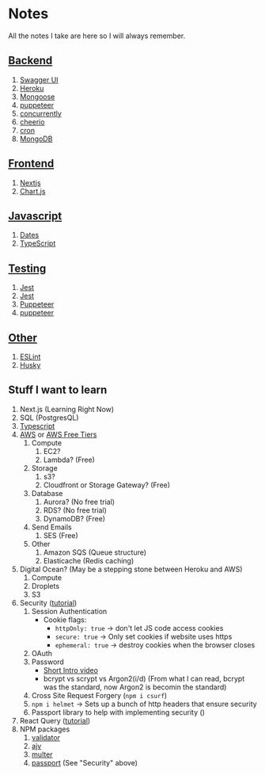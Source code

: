 # Notes

All the notes I take are here so I will always remember.

## [Backend](https://github.com/mhgamboa/notes/tree/main/Backend)

1. [Swagger UI](https://github.com/mhgamboa/notes/blob/main/Backend/swaggerUI.md)
2. [Heroku](https://github.com/mhgamboa/notes/blob/main/Backend/heroku.md)
3. [Mongoose](https://github.com/mhgamboa/notes/blob/main/Backend/mongoose.md)
4. [puppeteer](https://github.com/mhgamboa/notes/blob/main/Backend/puppeteer.md)
5. [concurrently](https://github.com/mhgamboa/notes/blob/main/Backend/concurrently.md)
6. [cheerio](https://github.com/mhgamboa/notes/blob/main/Backend/cheerio.md)
7. [cron](https://github.com/mhgamboa/notes/blob/main/Backend/cron.md)
8. [MongoDB](https://github.com/mhgamboa/notes/blob/main/Backend/mongodb.md)

## [Frontend](https://github.com/mhgamboa/notes/tree/main/Frontend)

1. [Nextjs](https://github.com/mhgamboa/notes/blob/main/Frontend/nextjs.md)
1. [Chart.js](https://github.com/mhgamboa/notes/blob/main/Frontend/chartjs.md)

## [Javascript](https://github.com/mhgamboa/notes/tree/main/Javascript)

1. [Dates](https://github.com/mhgamboa/notes/blob/main/Javascript/dates.md)
2. [TypeScript](https://github.com/mhgamboa/notes/blob/main/Javascript/typescript.md)

## [Testing](https://github.com/mhgamboa/notes/tree/main/Testing)

1. [Jest](https://github.com/mhgamboa/notes/blob/main/testing/jest.md)
2. [Jest](https://github.com/mhgamboa/notes/blob/main/testing/basics.md)
3. [Puppeteer](https://github.com/mhgamboa/notes/blob/main/testing/basics.md)
4. [puppeteer](https://github.com/mhgamboa/notes/blob/main/Backend/puppeteer.md)

## [Other](https://github.com/mhgamboa/notes/tree/main/Other)

1. [ESLint](https://github.com/mhgamboa/notes/blob/main/Other/eslint.md)
1. [Husky](https://github.com/mhgamboa/notes/blob/main/Other/husky.md)

## Stuff I want to learn

1. Next.js (Learning Right Now)
2. SQL (PostgresQL)
3. [Typescript](https://youtube.com/playlist?list=PLC3y8-rFHvwi1AXijGTKM0BKtHzVC-LSK)
4. [AWS](https://aws.amazon.com/pricing/) or [AWS Free Tiers](https://aws.amazon.com/pricing/)
   1. Compute
      1. EC2?
      2. Lambda? (Free)
   1. Storage
      1. s3?
      2. Cloudfront or Storage Gateway? (Free)
   1. Database
      1. Aurora? (No free trial)
      2. RDS? (No free trial)
      3. DynamoDB? (Free)
   1. Send Emails
      1. SES (Free)
   1. Other
      1. Amazon SQS (Queue structure)
      1. Elasticache (Redis caching)
5. Digital Ocean? (May be a stepping stone between Heroku and AWS)
   1. Compute
   2. Droplets
   3. S3
6. Security ([tutorial](https://www.youtube.com/watch?v=F-sFp_AvHc8&t=1007s&disableadblock=1))
   1. Session Authentication
      - Cookie flags:
        - `httpOnly: true` -> don't let JS code access cookies
        - `secure: true` -> Only set cookies if website uses https
        - `ephemeral: true` -> destroy cookies when the browser closes
   2. OAuth
   3. Password
      - [Short Intro video](https://www.youtube.com/watch?v=--tnZMuoK3E)
      - bcrypt vs scrypt vs Argon2(i/d) (From what I can read, bcrypt was the standard, now Argon2 is becomin the standard)
   4. Cross Site Request Forgery (`npm i csurf`)
   5. `npm i helmet` -> Sets up a bunch of http headers that ensure security
   6. Passport library to help with implementing security ()
7. React Query ([tutorial](https://www.youtube.com/watch?v=VtWkSCZX0Ec))
8. NPM packages
   1. [validator](https://www.npmjs.com/package/validator)
   2. [ajv](https://www.npmjs.com/package/ajv)
   3. [multer](https://www.npmjs.com/package/multer)
   4. [passport](https://www.npmjs.com/package/passport) (See "Security" above)
